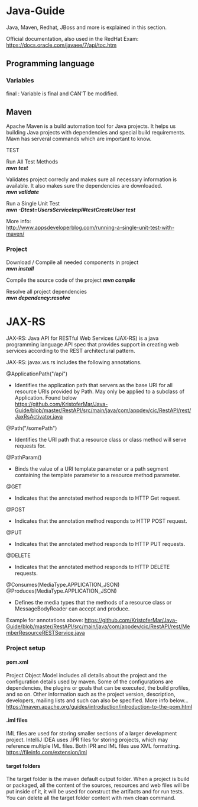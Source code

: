 # Java-Guide
Java, Maven, Redhat, JBoss and more is explained in this section. <br>

Official documentation, also used in the RedHat Exam: <br>
https://docs.oracle.com/javaee/7/api/toc.htm

## Programming language

### Variables 

final : Variable is final and CAN'T be modified. <br>

## Maven 

Apache Maven is a build automation tool for Java projects. It helps us building Java projects with dependencies and special build requirements.
Mavn has serveral commands which are important to know.

TEST <br>

Run All Test Methods <br>
<b><i>mvn test </i></b>

Validates project correcly and makes sure all necessary information is available. It also makes sure the dependencies are downloaded. <br>
<b><i>mvn validate</i></b>


Run a Single Unit Test <br>
<b><i>mvn -Dtest=UsersServiceImpl#testCreateUser test</i></b>

More info: <br>
http://www.appsdeveloperblog.com/running-a-single-unit-test-with-maven/

### Project 

Download / Compile all needed components in project <br>
<b><i>mvn install</i></b>

Compile the source code of the project 
<b><i>mvn compile</i></b>



Resolve all project dependencies <br>
<b><i>mvn dependency:resolve</i></b>


# JAX-RS

JAX-RS: Java API for RESTful Web Services (JAX-RS) is a java programming language API spec that provides support in creating web services according to the REST architectural pattern. <br>

JAX-RS: javax.ws.rs includes the following annotations.

@ApplicationPath("/api") <br>
- Identifies the application path that servers as the base URI for all resource URIs provided by Path. May only be applied to a subclass of Application. Found below <br>
https://github.com/KristoferMar/Java-Guide/blob/master/RestAPI/src/main/java/com/appdev/cic/RestAPI/rest/JaxRsActivator.java

@Path("/somePath") <br>
- Identifies the URI path that a resource class or class method will serve requests for.

@PathParam()
- Binds the value of a URI template parameter or a path segment containing the template parameter to a resource method parameter. 

@GET
- Indicates that the annotated method responds to HTTP Get request.

@POST 
- Indicates that the annotation method responds to HTTP POST request. 

@PUT
- Indicates that the annotated method responds to HTTP PUT requests.

@DELETE
- Indicates that the annotated method responds to HTTP DELETE requests.

@Consumes(MediaType.APPLICATION_JSON)
@Produces(MediaType.APPLICATION_JSON)
- Defines the media types that the methods of a resource class or MessageBodyReader can accept and produce. 


Example for annotations above:
https://github.com/KristoferMar/Java-Guide/blob/master/RestAPI/src/main/java/com/appdev/cic/RestAPI/rest/MemberResourceRESTService.java






### Project setup 

#### pom.xml

Project Object Model includes all details about the project and the configuration details used by maven. Some of the configurations are dependencies, the plugins or goals that can be executed, the build profiles, and so on. Other information such as the project version, description, developers, mailing lists and such can also be specified. More info below... <br>
https://maven.apache.org/guides/introduction/introduction-to-the-pom.html

#### .iml files
IML files are used for storing smaller sections of a larger development project. IntelliJ IDEA uses .IPR files for storing projects, which may reference multiple IML files. Both IPR and IML files use XML formatting. <br>
https://fileinfo.com/extension/iml

#### target folders
The target folder is the maven default output folder. When a project is build or packaged, all the content of the sources, resources and web files will be put inside of it, it will be used for construct the artifacts and for run tests. You can delete all the target folder content with mvn clean command.
